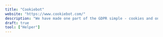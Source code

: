 ```yaml
---
title: "Cookiebot"
website: "https://www.cookiebot.com/"
description: "We have made one part of the GDPR simple - cookies and online tracking."
draft: true
tool: ["Helper"]
---
```

